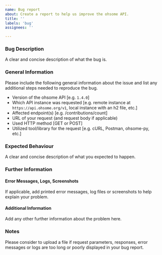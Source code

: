 ```yaml
---
name: Bug report
about: Create a report to help us improve the ohsome API.
title: ''
labels: 'bug'
assignees: ''

---
```


### Bug Description
A clear and concise description of what the bug is.

### General Information
Please include the following general information about the issue and list any additional steps needed to reproduce the bug.
 - Version of the ohsome API [e.g. `1.4.0`]
 - Which API instance was requested [e.g. remote instance at `https://api.ohsome.org/v1`, local instance with an h2 file, etc.]
 - Affected endpoint(s) [e.g. /contributions/count]
 - URL of your request (and request body if applicable)
 - Used HTTP method [GET or POST]
 - Utilized tool/library for the request [e.g. cURL, Postman, ohsome-py, etc.]

### Expected Behaviour
A clear and concise description of what you expected to happen.

### Further Information

#### Error Messages, Logs, Screenshots
If applicable, add printed error messages, log files or screenshots to help explain your problem.

#### Additional Information
Add any other further information about the problem here.

### Notes
Please consider to upload a file if request parameters, responses, error messages or logs are too long or poorly displayed in your bug report.

